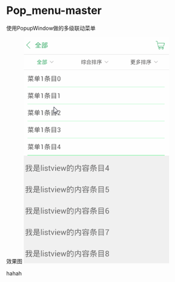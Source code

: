 # Pop_menu-master
使用PopupWindow做的多级联动菜单

效果图
![image](https://github.com/wanghuisenior/Pop_menu-master/blob/master/pop.gif)

hahah 
